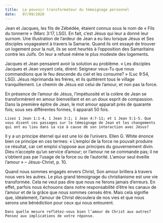 ```yaml
---
title:  Le pouvoir transformateur du témoignage personnel
date:   07/09/2020
---
```


Jean et Jacques, les fils de Zébédée, étaient connus sous le nom de « Fils du tonnerre » (Marc 3:17, LSG). En fait, c’est Jésus qui leur a donné leur surnom. Une illustration de l’ardeur de Jean a eu lieu lorsque Jésus et Ses disciples voyageaient à travers la Samarie. Quand ils ont essayé de trouver un logement pour la nuit, ils se sont heurtés à l’opposition des Samaritains contre les Juifs. On leur a refusé même le plus modeste des logements.

Jacques et Jean pensaient avoir la solution au problème. « Les disciples Jacques et Jean voyant cela, dirent: Seigneur veux-Tu que nous commandions que le feu descende du ciel et les consume? » (Luc 9:54, LSG). Jésus réprimanda les frères, et ils quittèrent tous le village tranquillement. Le chemin de Jésus est celui de l’amour, et non pas la force.

En présence de l’amour de Jésus, l’impétuosité et la colère de Jean se transformèrent en amour bienveillant et en un doux esprit de compassion. Dans la première épitre de Jean, le mot amour apparait près de quarante fois; sous ses différentes formes, il apparait 50 fois.

`Lisez 1 Jean 1:1-4, 1 Jean 3:1; 1 Jean 4:7-11; et 1 Jean 5:1-5. Que vous disent ces passages sur le témoignage de Jean et les changements qui ont eu lieu dans sa vie à cause de son interaction avec Jésus?`

Il y a un principe éternel qui est une loi de l’univers. Ellen G. White énonce bien ce principe en ces termes: « L’emploi de la force ne pouvait produire ce résultat, car cet emploi s’oppose aux principes du gouvernement divin. Dieu n’accepte qu’un service d’amour; or l’amour ne se commande pas; il ne s’obtient pas par l’usage de la force ou de l’autorité. L’amour seul éveille l’amour » – Jésus-Christ, p. 10.

Quand nous sommes engagés envers Christ, Son amour brillera à travers nous vers les autres. Le plus grand témoignage du christianisme est une vie transformée. Cela ne veut pas dire que nous ne ferons jamais d’erreurs. En effet, parfois nous échouons dans notre responsabilité d’être les canaux de l’amour et de la grâce que nous sommes censés être. Mais cela signifie que, idéalement, l’amour de Christ découlera de nos vies et que nous serons une bénédiction pour ceux qui nous entourent.

`Dans quelle mesure reflétez-vous bien l’amour de Christ aux autres? Pensez aux implications de votre réponse.`
